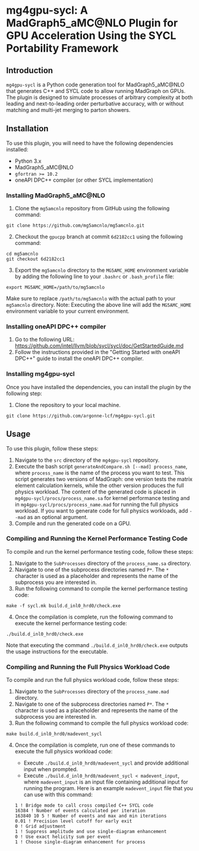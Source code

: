 # mg4gpu-sycl: A MadGraph5_aMC@NLO Plugin for GPU Acceleration Using the SYCL Portability Framework

## Introduction

`mg4gpu-sycl` is a Python code generation tool for MadGraph5_aMC@NLO that generates C++ and SYCL code to allow running MadGraph on GPUs. The plugin is designed to simulate processes of arbitrary complexity at both leading and next-to-leading order perturbative accuracy, with or without matching and multi-jet merging to parton showers.

## Installation

To use this plugin, you will need to have the following dependencies installed:

- Python 3.x
- MadGraph5_aMC@NLO
- `gfortran >= 10.2`
- oneAPI DPC++ compiler (or other SYCL implementation)

### Installing MadGraph5_aMC@NLO

1. Clone the `mg5amcnlo` repository from GitHub using the following command:
```
git clone https://github.com/mg5amcnlo/mg5amcnlo.git
```
2. Checkout the `gpucpp` branch at commit `6d2182cc1` using the following command:
```
cd mg5amcnlo
git checkout 6d2182cc1
```
3. Export the `mg5amcnlo` directory to the `MG5AMC_HOME` environment variable by adding the following line to your `.bashrc` or `.bash_profile` file:
```
export MG5AMC_HOME=/path/to/mg5amcnlo
```
Make sure to replace `/path/to/mg5amcnlo` with the actual path to your `mg5amcnlo` directory. Note: Executing the above line will add the `MG5AMC_HOME` environment variable to your current environment.

### Installing oneAPI DPC++ compiler

1. Go to the following URL: https://github.com/intel/llvm/blob/sycl/sycl/doc/GetStartedGuide.md
2. Follow the instructions provided in the "Getting Started with oneAPI DPC++" guide to install the oneAPI DPC++ compiler.

### Installing mg4gpu-sycl
Once you have installed the dependencies, you can install the plugin by the following step:

1. Clone the repository to your local machine.
```
git clone https://github.com/argonne-lcf/mg4gpu-sycl.git
```

## Usage

To use this plugin, follow these steps:

1. Navigate to the `src` directory of the `mg4gpu-sycl` repository.
2. Execute the bash script `generateAndCompare.sh [--mad] process_name`, where `process_name` is the name of the process you want to test. This script generates two versions of MadGraph: one version tests the matrix element calculation kernels, while the other version produces the full physics workload. The content of the generated code is placed in `mg4gpu-sycl/procs/process_name.sa` for kernel performance testing and in `mg4gpu-sycl/procs/process_name.mad` for running the full physics workload. If you want to generate code for full physics workloads, add `--mad` as an optional argument.
3. Compile and run the generated code on a GPU.

### Compiling and Running the Kernel Performance Testing Code

To compile and run the kernel performance testing code, follow these steps:

1. Navigate to the `SubProcesses` directory of the `process_name.sa` directory.
2. Navigate to one of the subprocess directories named `P*`. The `*` character is used as a placeholder and represents the name of the subprocess you are interested in.
3. Run the following command to compile the kernel performance testing code:
```
make -f sycl.mk build.d_inl0_hrd0/check.exe
```
4. Once the compilation is complete, run the following command to execute the kernel performance testing code:
```
./build.d_inl0_hrd0/check.exe
```

Note that executing the command `./build.d_inl0_hrd0/check.exe` outputs the usage instructions for the executable.

### Compiling and Running the Full Physics Workload Code

To compile and run the full physics workload code, follow these steps:

1. Navigate to the `SubProcesses` directory of the `process_name.mad` directory.
2. Navigate to one of the subprocess directories named `P*`. The `*` character is used as a placeholder and represents the name of the subprocess you are interested in.
3. Run the following command to compile the full physics workload code:
```
make build.d_inl0_hrd0/madevent_sycl
```
4. Once the compilation is complete, run one of these commands to execute the full physics workload code:
    * Execute `./build.d_inl0_hrd0/madevent_sycl` and provide additional input when prompted.
    * Execute `./build.d_inl0_hrd0/madevent_sycl < madevent_input`, where `madevent_input` is an input file containing additional input for running the program. Here is an example `madevent_input` file that you can use with this command:

    ```
    1 ! Bridge mode to call cross compiled C++ SYCL code
    16384 ! Number of events calculated per iteration 
    163840 10 5 ! Number of events and max and min iterations
    0.01 ! Precision level cutoff for early exit
    0 ! Grid adjustment
    1 ! Suppress amplitude and use single-diagram enhancement
    0 ! Use exact helicity sum per event
    1 ! Choose single-diagram enhancement for process
    ```
